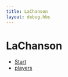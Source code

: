 ```yaml
---
title: LaChanson
layout: debug.hbs
---
```


# LaChanson

* [Start](dorfeingang/index?action=continue)
* [players](http://localhost:5000/database?name=players)
